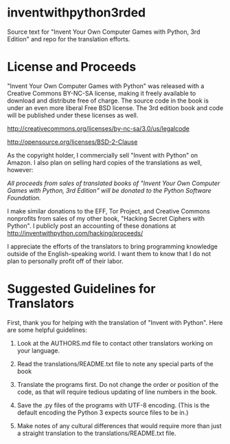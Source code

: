 inventwithpython3rded
=====================

Source text for "Invent Your Own Computer Games with Python, 3rd Edition" and repo for the translation efforts.

License and Proceeds
====================

"Invent Your Own Computer Games with Python" was released with a Creative Commons BY-NC-SA license, making it freely available to download and distribute free of charge. The source code in the book is under an even more liberal Free BSD license. The 3rd edition book and code will be published under these licenses as well.

http://creativecommons.org/licenses/by-nc-sa/3.0/us/legalcode

http://opensource.org/licenses/BSD-2-Clause

As the copyright holder, I commercially sell "Invent with Python" on Amazon. I also plan on selling hard copies of the translations as well, however:

*All proceeds from sales of translated books of "Invent Your Own Computer Games with Python, 3rd Edition" will be donated to the Python Software Foundation.*

I make similar donations to the EFF, Tor Project, and Creative Commons nonprofits from sales of my other book, "Hacking Secret Ciphers with Python". I publicly post an accounting of these donations at http://inventwithpython.com/hacking/proceeds/

I appreciate the efforts of the translators to bring programming knowledge outside of the English-speaking world. I want them to know that I do not plan to personally profit off of their labor.

Suggested Guidelines for Translators
====================================

First, thank you for helping with the translation of "Invent with Python". Here are some helpful guidelines:

1. Look at the AUTHORS.md file to contact other translators working on your language.

2. Read the translations/README.txt file to note any special parts of the book

2. Translate the programs first. Do not change the order or position of the code, as that will require tedious updating of line numbers in the book.

3. Save the .py files of the programs with UTF-8 encoding. (This is the default encoding the Python 3 expects source files to be in.)

4. Make notes of any cultural differences that would require more than just a straight translation to the translations/README.txt file.